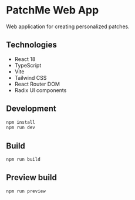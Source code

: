 # PatchMe Web App

Web application for creating personalized patches.

## Technologies

- React 18
- TypeScript
- Vite
- Tailwind CSS
- React Router DOM
- Radix UI components

## Development

```bash
npm install
npm run dev
```

## Build

```bash
npm run build
```

## Preview build

```bash
npm run preview
```
